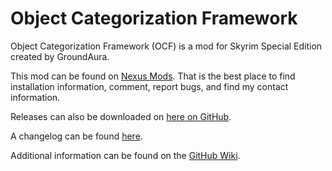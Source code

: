 # Object Categorization Framework

Object Categorization Framework (OCF) is a mod for Skyrim Special Edition created by GroundAura.

This mod can be found on [Nexus Mods](https://www.nexusmods.com/skyrimspecialedition/mods/81469).
That is the best place to find installation information, comment, report bugs, and find my contact information.

Releases can also be downloaded on [here on GitHub](https://github.com/GroundAura/Object-Categorization-Framework/releases).

A changelog can be found [here](https://github.com/GroundAura/Object-Categorization-Framework/blob/main/docs/CHANGELOG.md).

Additional information can be found on the [GitHub Wiki](https://github.com/GroundAura/Object-Categorization-Framework/wiki).
